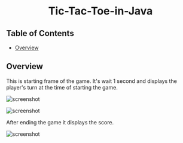 
<h1 align="center">Tic-Tac-Toe-in-Java</h1>
 
<!-- TABLE OF CONTENTS -->

## Table of Contents

- [Overview](#overview) 

<!-- OVERVIEW -->

## Overview 
  
This is starting frame of the game. It's wait 1 second and displays the player's turn at the time of starting the game. 

![screenshot](https://user-images.githubusercontent.com/66724598/136996232-1f03e868-0568-4860-b074-f8bab60840ad.PNG)
  
![screenshot](https://user-images.githubusercontent.com/66724598/136996255-4a16d6f7-6238-4aa3-82aa-f1a128d7c8a6.PNG)
 
After ending the game it displays the score.

![screenshot](https://user-images.githubusercontent.com/66724598/136996244-8516ab2f-7785-4c3a-9a78-f96bdd43ceb7.PNG) 
 
   
